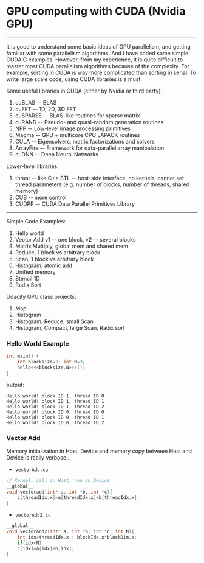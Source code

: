 # GPU computing with CUDA (Nvidia GPU)
-------
It is good to understand some basic ideas of GPU parallelism, and getting familiar with some parallelism algorithms. And I have coded some simple CUDA C examples. However, from my experience, it is quite difficult to master most CUDA parallelism algorithms because of the complexity. For example, sorting in CUDA is way more complicated than sorting in serial. To write large scale code, using CUDA libraries is a must. 

Some useful libraries in CUDA (either by Nvidia or third party):
1. cuBLAS -- BLAS
2. cuFFT -- 1D, 2D, 3D FFT
3. cuSPARSE -- BLAS-like routines for sparse matrix
4. cuRAND -- Pseudo- and quasi-random generation routines
5. NPP  -- Low-level image processing primitives
6. Magma -- GPU + multicore CPU LAPACK routines
7. CULA -- Eigensolvers, matrix factorizations and solvers
8. ArrayFire -- Framework for data-parallel array manipulation
9. cuDNN -- Deep Neural Networks

Lower-level libraries:
1. thrust -- like C++ STL  -- host-side interface, no kernels, cannot set thread parameters (e.g. number of blocks, number of threads, shared memory)
2. CUB -- more control
3. CUDPP -- CUDA Data Parallel Primitives Library


-------
Simple Code Examples:
1. Hello world
2. Vector Add v1 -- one block, v2 -- several blocks
3. Matrix Multiply, global mem and shared mem
4. Reduce, 1 block vs arbitrary block
5. Scan, 1 block vs arbitrary block
6. Histogram, atomic add
7. Unified memory
8. Stencil 1D
9. Radix Sort

Udacity GPU class projects:
1. Map
2. Histogram
3. Histogram, Reduce, small Scan
4. Histogram, Compact, large Scan, Radix sort


### Hello World Example
```c
int main() {
    int blocksize=2; int N=3;
    hello<<<blocksize,N>>>();
}
```

output:
```
Hello world! block ID 1, thread ID 0
Hello world! block ID 1, thread ID 1
Hello world! block ID 1, thread ID 2
Hello world! block ID 0, thread ID 0
Hello world! block ID 0, thread ID 1
Hello world! block ID 0, thread ID 2
```

### Vector Add 
Memory initialization in Host, Device and memory copy between Host and Device is really verbose...
- `vectorAdd.cu`

```c
// Kernal, call on Host, run on Device
__global__ 
void vectoradd(int* a, int *b, int *c){
    c[threadIdx.x]=a[threadIdx.x]+b[threadIdx.x];
}
```

- `vectorAdd2.cu`

```c
__global__ 
void vectoradd2(int* a, int *b, int *c, int N){
    int idx=threadIdx.x + blockIdx.x*blockDim.x;
    if(idx<N)
    c[idx]=a[idx]+b[idx];
}
```
 